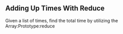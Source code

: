 ## Adding Up Times With Reduce

Given a list of times, find the total time by utilizing the Array:Prototype:reduce